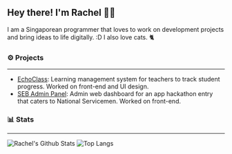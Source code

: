 ## Hey there! I'm Rachel 🐱‍👤
I am a Singaporean programmer that loves to work on development projects and bring ideas to life digitally. :D I also love cats. 🐈

### ⚙️ Projects
---
- [EchoClass](https://github.com/michaelchen-lab/LMS_Frontend): Learning management system for teachers to track student progress. Worked on front-end and UI design.
- [SEB Admin Panel](https://github.com/codeexp22-seb/SEBadmin): Admin web dashboard for an app hackathon entry that caters to National Servicemen. Worked on front-end.

### 📊 Stats
---
![Rachel's Github Stats](https://github-readme-stats.vercel.app/api?username=rappleit&theme=tokyonight&show_icons=true&count_private=true)
![Top Langs](https://github-readme-stats.vercel.app/api/top-langs/?username=rappleit&theme=tokyonight&layout=compact)
